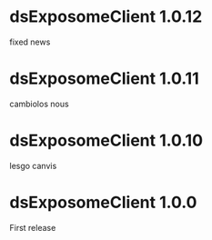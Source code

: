 # dsExposomeClient 1.0.12

fixed news

# dsExposomeClient 1.0.11

cambiolos nous

# dsExposomeClient 1.0.10

lesgo canvis 

# dsExposomeClient 1.0.0

First release
